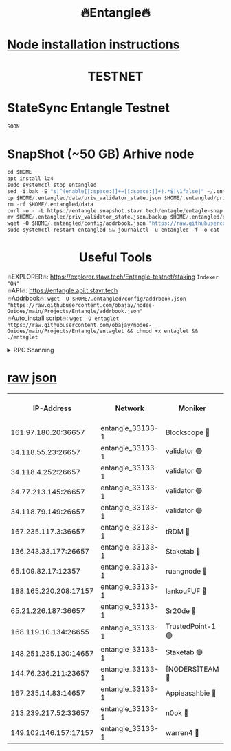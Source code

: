 <h1 align="center"> 🔥Entangle🔥</h1>

[Node installation instructions](https://github.com/obajay/nodes-Guides/tree/main/Projects/Entangle)
=

<h1 align="center"> TESTNET</h1>

# StateSync Entangle Testnet
```python
SOON
```
# SnapShot (~50 GB) Arhive node
```python
cd $HOME
apt install lz4
sudo systemctl stop entangled
sed -i.bak -E "s|^(enable[[:space:]]+=[[:space:]]+).*$|\1false|" ~/.entangled/config/config.toml
cp $HOME/.entangled/data/priv_validator_state.json $HOME/.entangled/priv_validator_state.json.backup
rm -rf $HOME/.entangled/data
curl -o - -L https://entangle.snapshot.stavr.tech/entagle/entagle-snap.tar.lz4 | lz4 -c -d - | tar -x -C $HOME/.entangled --strip-components 2
mv $HOME/.entangled/priv_validator_state.json.backup $HOME/.entangled/data/priv_validator_state.json
wget -O $HOME/.entangled/config/addrbook.json "https://raw.githubusercontent.com/obajay/nodes-Guides/main/Projects/Entangle/addrbook.json"
sudo systemctl restart entangled && journalctl -u entangled -f -o cat
```
 <h1 align="center"> Useful Tools</h1>
 
🔥EXPLORER🔥: https://explorer.stavr.tech/Entangle-testnet/staking        `Indexer "ON"` \
🔥API🔥:      https://entangle.api.t.stavr.tech \
🔥Addrbook🔥: ```wget -O $HOME/.entangled/config/addrbook.json "https://raw.githubusercontent.com/obajay/nodes-Guides/main/Projects/Entangle/addrbook.json"``` \
🔥Auto_install script🔥:  `wget -O entaglet https://raw.githubusercontent.com/obajay/nodes-Guides/main/Projects/Entangle/entaglet && chmod +x entaglet && ./entaglet`


<details>
<summary>RPC Scanning</summary>

<h2 align="center"> We scan nodes in real time every 4 hours. And we provide the final result of RPC endpoints.
We cannot influence the operation of these nodes in any way. </h2>


```python
If Voting Power is higher than 0 --> then the Node is a validator of the network and may be subject to attack and be a potential threat to the chain.
```
```python
We marked such validators with a red symbol
```

</details>

[raw json](https://rpc-check.entangt.stavr.tech/entangt/rpc-entangt-result.json)
=


<table><tr><th>IP-Address</th><th>Network</th><th>Moniker</th><th>Latest Block Height</th><th>Earliest Block Height</th><th>Catching Up</th><th>Tx Index</th><th>Voting Power</th><th>Scan Time</th></tr><tr><td>161.97.180.20:36657</td><td>entangle_33133-1</td><td>Blockscope 🔴</td><td>2571231</td><td>1</td><td>False</td><td>off</td><td>309515038737431</td><td>2024-03-10T03:59:03.202219965UTC</td></tr><tr><td>34.118.55.23:26657</td><td>entangle_33133-1</td><td>validator 🟢</td><td>2571231</td><td>1</td><td>False</td><td>on</td><td>0</td><td>2024-03-10T03:59:05.908511788UTC</td></tr><tr><td>34.118.4.252:26657</td><td>entangle_33133-1</td><td>validator 🟢</td><td>2560553</td><td>1</td><td>False</td><td>on</td><td>0</td><td>2024-03-10T03:59:06.202873998UTC</td></tr><tr><td>34.77.213.145:26657</td><td>entangle_33133-1</td><td>validator 🟢</td><td>2571231</td><td>1</td><td>False</td><td>on</td><td>0</td><td>2024-03-10T03:59:08.765414371UTC</td></tr><tr><td>34.118.79.149:26657</td><td>entangle_33133-1</td><td>validator 🟢</td><td>2571235</td><td>1</td><td>False</td><td>on</td><td>0</td><td>2024-03-10T03:59:28.449338698UTC</td></tr><tr><td>167.235.117.3:36657</td><td>entangle_33133-1</td><td>tRDM 🔴</td><td>2571235</td><td>1</td><td>False</td><td>on</td><td>214759175907377</td><td>2024-03-10T03:59:30.952712154UTC</td></tr><tr><td>136.243.33.177:26657</td><td>entangle_33133-1</td><td>Staketab 🔴</td><td>2571233</td><td>660001</td><td>False</td><td>on</td><td>180651158378436</td><td>2024-03-10T03:59:21.779788617UTC</td></tr><tr><td>65.109.82.17:12357</td><td>entangle_33133-1</td><td>ruangnode 🔴</td><td>2571231</td><td>1312001</td><td>False</td><td>off</td><td>657822971271481</td><td>2024-03-10T03:59:03.554917825UTC</td></tr><tr><td>188.165.220.208:17157</td><td>entangle_33133-1</td><td>lankouFUF 🔴</td><td>2571231</td><td>1910001</td><td>False</td><td>off</td><td>330846835601664</td><td>2024-03-10T03:59:08.521112991UTC</td></tr><tr><td>65.21.226.187:36657</td><td>entangle_33133-1</td><td>Sr20de 🔴</td><td>2571231</td><td>2049001</td><td>False</td><td>off</td><td>29440043292568</td><td>2024-03-10T03:59:00.907285226UTC</td></tr><tr><td>168.119.10.134:26655</td><td>entangle_33133-1</td><td>TrustedPoint-1 🟢</td><td>2571235</td><td>2268001</td><td>False</td><td>off</td><td>0</td><td>2024-03-10T03:59:31.182110114UTC</td></tr><tr><td>148.251.235.130:14657</td><td>entangle_33133-1</td><td>Staketab 🟢</td><td>2571231</td><td>2272001</td><td>False</td><td>on</td><td>0</td><td>2024-03-10T03:59:00.620260191UTC</td></tr><tr><td>144.76.236.211:23657</td><td>entangle_33133-1</td><td>[NODERS]TEAM 🔴</td><td>2571233</td><td>2304001</td><td>False</td><td>off</td><td>26809450365031740</td><td>2024-03-10T03:59:19.496120602UTC</td></tr><tr><td>167.235.14.83:14657</td><td>entangle_33133-1</td><td>Appieasahbie 🔴</td><td>2571235</td><td>2436001</td><td>False</td><td>on</td><td>43265608462374540</td><td>2024-03-10T03:59:30.693483921UTC</td></tr><tr><td>213.239.217.52:33657</td><td>entangle_33133-1</td><td>n0ok 🔴</td><td>2571233</td><td>2471233</td><td>False</td><td>off</td><td>46610910800191634</td><td>2024-03-10T03:59:26.063784183UTC</td></tr><tr><td>149.102.146.157:17157</td><td>entangle_33133-1</td><td>warren4 🔴</td><td>2571232</td><td>2558001</td><td>False</td><td>on</td><td>505221925899963</td><td>2024-03-10T03:59:17.241329015UTC</td></tr></table>
